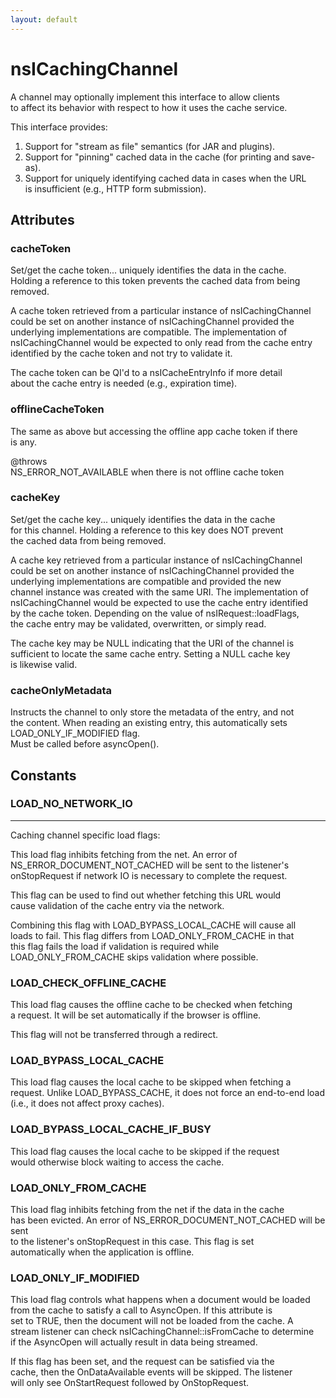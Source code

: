 ```yaml
---
layout: default
---
```


# nsICachingChannel #
  
A channel may optionally implement this interface to allow clients  
to affect its behavior with respect to how it uses the cache service.  
  
This interface provides:  
  1) Support for "stream as file" semantics (for JAR and plugins).  
  2) Support for "pinning" cached data in the cache (for printing and save-as).  
  3) Support for uniquely identifying cached data in cases when the URL  
     is insufficient (e.g., HTTP form submission).  
  

## Attributes ##

### cacheToken ###
  
Set/get the cache token... uniquely identifies the data in the cache.  
Holding a reference to this token prevents the cached data from being  
removed.  
  
A cache token retrieved from a particular instance of nsICachingChannel  
could be set on another instance of nsICachingChannel provided the  
underlying implementations are compatible.  The implementation of  
nsICachingChannel would be expected to only read from the cache entry  
identified by the cache token and not try to validate it.  
  
The cache token can be QI'd to a nsICacheEntryInfo if more detail  
about the cache entry is needed (e.g., expiration time).  
  

### offlineCacheToken ###
  
The same as above but accessing the offline app cache token if there  
is any.  
  
@throws  
     NS_ERROR_NOT_AVAILABLE when there is not offline cache token  
  

### cacheKey ###
  
Set/get the cache key... uniquely identifies the data in the cache  
for this channel.  Holding a reference to this key does NOT prevent  
the cached data from being removed.  
  
A cache key retrieved from a particular instance of nsICachingChannel  
could be set on another instance of nsICachingChannel provided the  
underlying implementations are compatible and provided the new   
channel instance was created with the same URI.  The implementation of  
nsICachingChannel would be expected to use the cache entry identified  
by the cache token.  Depending on the value of nsIRequest::loadFlags,  
the cache entry may be validated, overwritten, or simply read.  
  
The cache key may be NULL indicating that the URI of the channel is  
sufficient to locate the same cache entry.  Setting a NULL cache key  
is likewise valid.  
  

### cacheOnlyMetadata ###
  
Instructs the channel to only store the metadata of the entry, and not  
the content. When reading an existing entry, this automatically sets  
LOAD_ONLY_IF_MODIFIED flag.  
Must be called before asyncOpen().  
  

## Constants ##

### LOAD_NO_NETWORK_IO ###
**********************************************************************  
Caching channel specific load flags:  
  
  
This load flag inhibits fetching from the net.  An error of  
NS_ERROR_DOCUMENT_NOT_CACHED will be sent to the listener's  
onStopRequest if network IO is necessary to complete the request.  
  
This flag can be used to find out whether fetching this URL would  
cause validation of the cache entry via the network.  
  
Combining this flag with LOAD_BYPASS_LOCAL_CACHE will cause all  
loads to fail. This flag differs from LOAD_ONLY_FROM_CACHE in that  
this flag fails the load if validation is required while  
LOAD_ONLY_FROM_CACHE skips validation where possible.  
  

### LOAD_CHECK_OFFLINE_CACHE ###
  
This load flag causes the offline cache to be checked when fetching  
a request.  It will be set automatically if the browser is offline.  
  
This flag will not be transferred through a redirect.  
  

### LOAD_BYPASS_LOCAL_CACHE ###
  
This load flag causes the local cache to be skipped when fetching a  
request.  Unlike LOAD_BYPASS_CACHE, it does not force an end-to-end load  
(i.e., it does not affect proxy caches).  
  

### LOAD_BYPASS_LOCAL_CACHE_IF_BUSY ###
  
This load flag causes the local cache to be skipped if the request  
would otherwise block waiting to access the cache.  
  

### LOAD_ONLY_FROM_CACHE ###
  
This load flag inhibits fetching from the net if the data in the cache  
has been evicted.  An error of NS_ERROR_DOCUMENT_NOT_CACHED will be sent  
to the listener's onStopRequest in this case.  This flag is set  
automatically when the application is offline.  
  

### LOAD_ONLY_IF_MODIFIED ###
  
This load flag controls what happens when a document would be loaded  
from the cache to satisfy a call to AsyncOpen.  If this attribute is  
set to TRUE, then the document will not be loaded from the cache.  A  
stream listener can check nsICachingChannel::isFromCache to determine  
if the AsyncOpen will actually result in data being streamed.  
  
If this flag has been set, and the request can be satisfied via the  
cache, then the OnDataAvailable events will be skipped.  The listener  
will only see OnStartRequest followed by OnStopRequest.  
  
